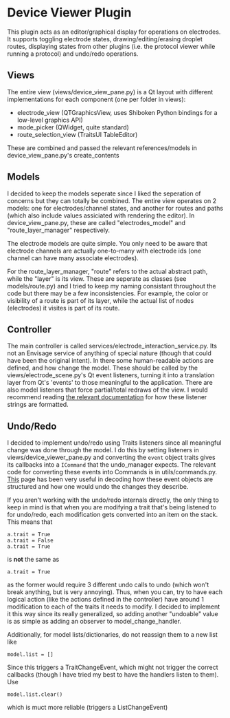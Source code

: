 # Device Viewer Plugin

This plugin acts as an editor/graphical display for operations on electrodes. It supports toggling electrode states, drawing/editing/erasing droplet routes, displaying states from other plugins (i.e. the protocol viewer while running a protocol) and undo/redo operations.

## Views

The entire view (views/device_view_pane.py) is a Qt layout with different implementations for each component (one per folder in views):
- electrode_view (QTGraphicsView, uses Shiboken Python bindings for a low-level graphics API)
- mode_picker (QWidget, quite standard)
- route_selection_view (TraitsUI TableEditor)

These are combined and passed the relevant references/models in device_view_pane.py's create_contents

## Models

I decided to keep the models seperate since I liked the seperation of concerns but they can totally be combined. The entire view operates on 2 models: one for electrodes/channel states, and another for routes and paths (which also include values assiciated with rendering the editor). In device_view_pane.py, these are called "electrodes_model" and "route_layer_manager" respectively.

The electrode models are quite simple. You only need to be aware that electrode channels are actually one-to-many with electrode ids (one channel can have many associate electrodes).

For the route_layer_manager, "route" refers to the actual abstract path, while the "layer" is its view. These are seperate as classes (see models/route.py) and I tried to keep my naming consistant throughout the code but there may be a few inconsistencies. For example, the color or visibility of a route is part of its layer, while the actual list of nodes (electrodes) it visites is part of its route.

## Controller

The main controller is called services/electrode_interaction_service.py. Its not an Envisage service of anything of special nature (though that could have been the original intent). In there some human-readable actions are defined, and how change the model. These should be called by the views/electrode_scene.py's Qt event listeners, turning it into a translation layer from Qt's 'events' to those meaningful to the application. There are also model listeners that force partial/total redraws of the view. I would recommend reading [the relevant documentation](https://docs.enthought.com/traits/traits_user_manual/notification.html#traits-mini-language) for how these listener strings are formatted.

## Undo/Redo

I decided to implement undo/redo using Traits listeners since all meaningful change was done through the model. I do this by setting listeners in views/device_viewer_pane.py and converting the ```event``` object traits gives its callbacks into a ```ICommand``` that the undo_manager expects. The relevant code for converting these events into Commands is in utils/commands.py. [This](https://docs.enthought.com/traits/traits_api_reference/traits.observation.html#module-traits.observation.events) page has been very useful in decoding how these event objects are structured and how one would undo the changes they describe.

If you aren't working with the undo/redo internals directly, the only thing to keep in mind is that when you are modifying a trait that's being listened to for undo/redo, each modification gets converted into an item on the stack. This means that
```
a.trait = True
a.trait = False
a.trait = True
```
is **not** the same as
```
a.trait = True
```
as the former would require 3 different undo calls to undo (which won't break anything, but is very annoying). Thus, when you can, try to have each logical action (like the actions defined in the controller) have around 1 modification to each of the traits it needs to modify. I decided to implement it this way since its really generalized, so adding another "undoable" value is as simple as adding an observer to model_change_handler.

Additionally, for model lists/dictionaries, do not reassign them to a new list like
```
model.list = []
```
Since this triggers a TraitChangeEvent, which might not trigger the correct callbacks (though I have tried my best to have the handlers listen to them). Use
```
model.list.clear()
```
which is muct more reliable (triggers a ListChangeEvent)